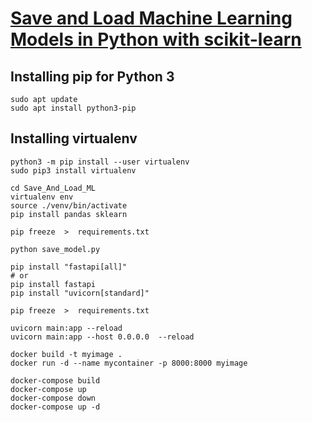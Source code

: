 # [Save and Load Machine Learning Models in Python with scikit-learn](https://machinelearningmastery.com/save-load-machine-learning-models-python-scikit-learn/)

## Installing pip for Python 3
```
sudo apt update
sudo apt install python3-pip
```

## Installing virtualenv
```
python3 -m pip install --user virtualenv
sudo pip3 install virtualenv
```

```
cd Save_And_Load_ML
virtualenv env
source ./venv/bin/activate
pip install pandas sklearn

pip freeze  >  requirements.txt

```

```
python save_model.py
```

```
pip install "fastapi[all]"
# or
pip install fastapi
pip install "uvicorn[standard]"

pip freeze  >  requirements.txt

```

```
uvicorn main:app --reload
uvicorn main:app --host 0.0.0.0  --reload
```


```
docker build -t myimage .
docker run -d --name mycontainer -p 8000:8000 myimage
```

```
docker-compose build
docker-compose up
docker-compose down
docker-compose up -d
```